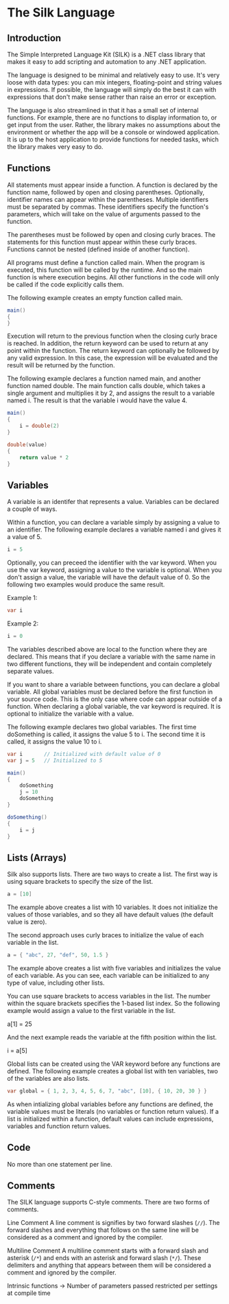 # The Silk Language

## Introduction

The Simple Interpreted Language Kit (SILK) is a .NET class library that makes it easy to add scripting and automation to any .NET application.

The language is designed to be minimal and relatively easy to use. It's very loose with data types: you can mix integers, floating-point and string values in expressions. If possible, the language will simply do the best it can with expressions that don't make sense rather than raise an error or exception.

The language is also streamlined in that it has a small set of internal functions. For example, there are no functions to display information to, or get input from the user. Rather, the library makes no assumptions about the environment or whether the app will be a console or windowed application. It is up to the host application to provide functions for needed tasks, which the library makes very easy to do.

## Functions

All statements must appear inside a function. A function is declared by the function name, followed by
open and closing parentheses. Optionally, identifier names can appear within the parentheses. Multiple
identifiers must be separated by commas. These identifiers specify the function's parameters, which will
take on the value of arguments passed to the function.

The parentheses must be followed by open and closing curly braces. The statements for this function
must appear within these curly braces. Functions cannot be nested (defined inside of another function).

All programs must define a function called main. When the program is executed, this function will be called
by the runtime. And so the main function is where execution begins. All other functions in the code will only
be called if the code explicitly calls them.

The following example creates an empty function called main.

```cs
main()
{
}
```

Execution will return to the previous function when the closing curly brace is reached. In addition, the
return keyword can be used to return at any point within the function. The return keyword can optionally
be followed by any valid expression. In this case, the expression will be evaluated and the result will
be returned by the function.

The following example declares a function named main, and another function named double. The main function
calls double, which takes a single argument and multiplies it by 2, and assigns the result to a variable
named i. The result is that the variable i would have the value 4.

```cs
main()
{
    i = double(2)
}

double(value)
{
    return value * 2
}
```

## Variables

A variable is an identifer that represents a value. Variables can be declared a couple of ways.

Within a function, you can declare a variable simply by assigning a value to an identifier. The
following example declares a variable named i and gives it a value of 5.

```cs
i = 5
```

Optionally, you can preceed the identifier with the var keyword. When you use the var keyword,
assigning a value to the variable is optional. When you don't assign a value, the variable will
have the default value of 0. So the following two examples would produce the same result.

Example 1:

```cs
var i
```

Example 2:

```cs
i = 0
```

The variables described above are local to the function where they are declared. This means that
if you declare a variable with the same name in two different functions, they will be independent
and contain completely separate values.

If you want to share a variable between functions, you can declare a global variable. All global
variables must be declared before the first function in your source code. This is the only case
where code can appear outside of a function. When declaring a global variable, the var keyword
is required. It is optional to initialize the variable with a value.

The following example declares two global variables. The first time doSomething is called, it
assigns the value 5 to i. The second time it is called, it assigns the value 10 to i.

```cs
var i       // Initialized with default value of 0
var j = 5   // Initialized to 5

main()
{
    doSomething
    j = 10
    doSomething
}

doSomething()
{
    i = j
}
```

## Lists (Arrays)

Silk also supports lists. There are two ways to create a list. The first way is using square
brackets to specify the size of the list.

```cs
a = [10]
```

The example above creates a list with 10 variables. It does not initialize the values of those
variables, and so they all have default values (the default value is zero).

The second approach uses curly braces to initialize the value of each variable in the list.

```cs
a = { "abc", 27, "def", 50, 1.5 }
```

The example above creates a list with five variables and initializes the value of each variable.
As you can see, each variable can be initialized to any type of value, including other lists.

You can use square brackets to access variables in the list. The number within the square
brackets specifies the 1-based list index. So the following example would assign a value to the
first variable in the list.

a[1] = 25

And the next example reads the variable at the fifth position within the list.

i = a[5]

Global lists can be created using the VAR keyword before any functions are defined. The following
example creates a global list with ten variables, two of the variables are also lists.

```cs
var global = { 1, 2, 3, 4, 5, 6, 7, "abc", [10], { 10, 20, 30 } }
```

As when intializing global variables before any functions are defined, the variable values must
be literals (no variables or function return values). If a list is initialized within a function,
default values can include expressions, variables and function return values.

## Code

No more than one statement per line.

## Comments

The SILK language supports C-style comments. There are two forms of comments.

Line Comment
A line comment is signifies by two forward slashes (`//`). The forward slashes and everything that follows on
the same line will be considered as a comment and ignored by the compiler.

Multiline Comment
A multiline comment starts with a forward slash and asterisk (`/*`) and ends with an asterisk and forward
slash (`*/`). These delimiters and anything that appears between them will be considered a comment and ignored
by the compiler.




Intrinsic functions
-> Number of parameters passed restricted per settings at compile time
